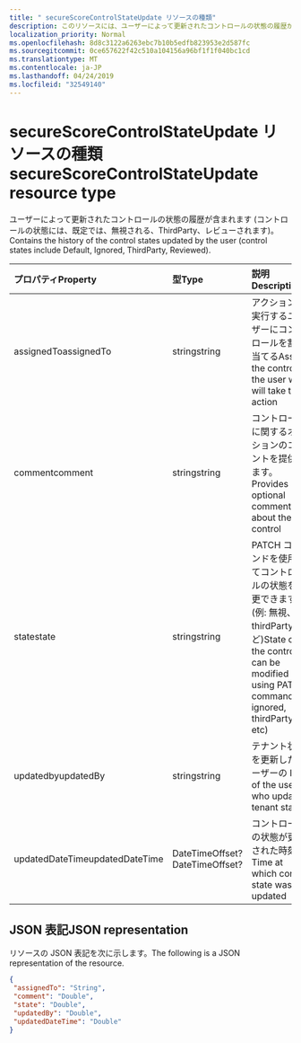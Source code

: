 ```yaml
---
title: " secureScoreControlStateUpdate リソースの種類"
description: このリソースには、ユーザーによって更新されたコントロールの状態の履歴が含まれます (コントロールの状態には、Default、ThirdParty、、レビュー済み) があります。
localization_priority: Normal
ms.openlocfilehash: 8d8c3122a6263ebc7b10b5edfb823953e2d587fc
ms.sourcegitcommit: 0ce657622f42c510a104156a96bf1f1f040bc1cd
ms.translationtype: MT
ms.contentlocale: ja-JP
ms.lasthandoff: 04/24/2019
ms.locfileid: "32549140"
---
```

 #  <a name="securescorecontrolstateupdate-resource-type"></a><span data-ttu-id="b8b29-103">secureScoreControlStateUpdate リソースの種類</span><span class="sxs-lookup"><span data-stu-id="b8b29-103">secureScoreControlStateUpdate resource type</span></span>
<span data-ttu-id="b8b29-104">ユーザーによって更新されたコントロールの状態の履歴が含まれます (コントロールの状態には、既定では、無視される、ThirdParty、レビューされます)。</span><span class="sxs-lookup"><span data-stu-id="b8b29-104">Contains the history of the control states updated by the user (control states include Default, Ignored, ThirdParty, Reviewed).</span></span>

|<span data-ttu-id="b8b29-105">プロパティ</span><span class="sxs-lookup"><span data-stu-id="b8b29-105">Property</span></span> |<span data-ttu-id="b8b29-106">型</span><span class="sxs-lookup"><span data-stu-id="b8b29-106">Type</span></span> |<span data-ttu-id="b8b29-107">説明</span><span class="sxs-lookup"><span data-stu-id="b8b29-107">Description</span></span> |
|:--|:--|:--|
|<span data-ttu-id="b8b29-108">assignedTo</span><span class="sxs-lookup"><span data-stu-id="b8b29-108">assignedTo</span></span> | <span data-ttu-id="b8b29-109">string</span><span class="sxs-lookup"><span data-stu-id="b8b29-109">string</span></span> | <span data-ttu-id="b8b29-110">アクションを実行するユーザーにコントロールを割り当てる</span><span class="sxs-lookup"><span data-stu-id="b8b29-110">Assign the control to the user who will take the action</span></span> |
|<span data-ttu-id="b8b29-111">comment</span><span class="sxs-lookup"><span data-stu-id="b8b29-111">comment</span></span> | <span data-ttu-id="b8b29-112">string</span><span class="sxs-lookup"><span data-stu-id="b8b29-112">string</span></span> | <span data-ttu-id="b8b29-113">コントロールに関するオプションのコメントを提供します。</span><span class="sxs-lookup"><span data-stu-id="b8b29-113">Provides optional comment about the control</span></span> |
|<span data-ttu-id="b8b29-114">state</span><span class="sxs-lookup"><span data-stu-id="b8b29-114">state</span></span> | <span data-ttu-id="b8b29-115">string</span><span class="sxs-lookup"><span data-stu-id="b8b29-115">string</span></span> | <span data-ttu-id="b8b29-116">PATCH コマンドを使用してコントロールの状態を変更できます (例: 無視、thirdParty など)</span><span class="sxs-lookup"><span data-stu-id="b8b29-116">State of the control can be modified using PATCH command(Ex: ignored, thirdParty etc)</span></span> |
|<span data-ttu-id="b8b29-117">updatedby</span><span class="sxs-lookup"><span data-stu-id="b8b29-117">updatedBy</span></span> | <span data-ttu-id="b8b29-118">string</span><span class="sxs-lookup"><span data-stu-id="b8b29-118">string</span></span> |<span data-ttu-id="b8b29-119">テナント状態を更新したユーザーの ID</span><span class="sxs-lookup"><span data-stu-id="b8b29-119">ID of the user who updated tenant state</span></span> |
|<span data-ttu-id="b8b29-120">updatedDateTime</span><span class="sxs-lookup"><span data-stu-id="b8b29-120">updatedDateTime</span></span> | <span data-ttu-id="b8b29-121">DateTimeOffset?</span><span class="sxs-lookup"><span data-stu-id="b8b29-121">DateTimeOffset?</span></span> |<span data-ttu-id="b8b29-122">コントロールの状態が更新された時刻</span><span class="sxs-lookup"><span data-stu-id="b8b29-122">Time at which control state was updated</span></span> |
 ## <a name="json-representation"></a><span data-ttu-id="b8b29-123">JSON 表記</span><span class="sxs-lookup"><span data-stu-id="b8b29-123">JSON representation</span></span>
 <span data-ttu-id="b8b29-124">リソースの JSON 表記を次に示します。</span><span class="sxs-lookup"><span data-stu-id="b8b29-124">The following is a JSON representation of the resource.</span></span>
 <!-- {
  "blockType": "resource",
  "optionalProperties": [
   ],
  "@odata.type": "microsoft.graph.secureScoreControlStateUpdate"
}-->
 ```json
{
  "assignedTo": "String",
  "comment": "Double",
  "state": "Double",
  "updatedBy": "Double",
  "updatedDateTime": "Double"
}
 ```
 <!-- {
  "type": "#page.annotation",
  "description": "secureScoreControlStateUpdate resource",
  "keywords": "",
  "section": "documentation",
  "tocPath": ""
}-->
